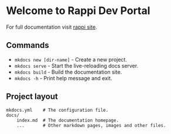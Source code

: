 # Welcome to Rappi Dev Portal

For full documentation visit [rappi site](https://www.rappi.com.mx/).

## Commands

* `mkdocs new [dir-name]` - Create a new project.
* `mkdocs serve` - Start the live-reloading docs server.
* `mkdocs build` - Build the documentation site.
* `mkdocs -h` - Print help message and exit.
 
## Project layout

    mkdocs.yml    # The configuration file.
    docs/
        index.md  # The documentation homepage.
        ...       # Other markdown pages, images and other files.
